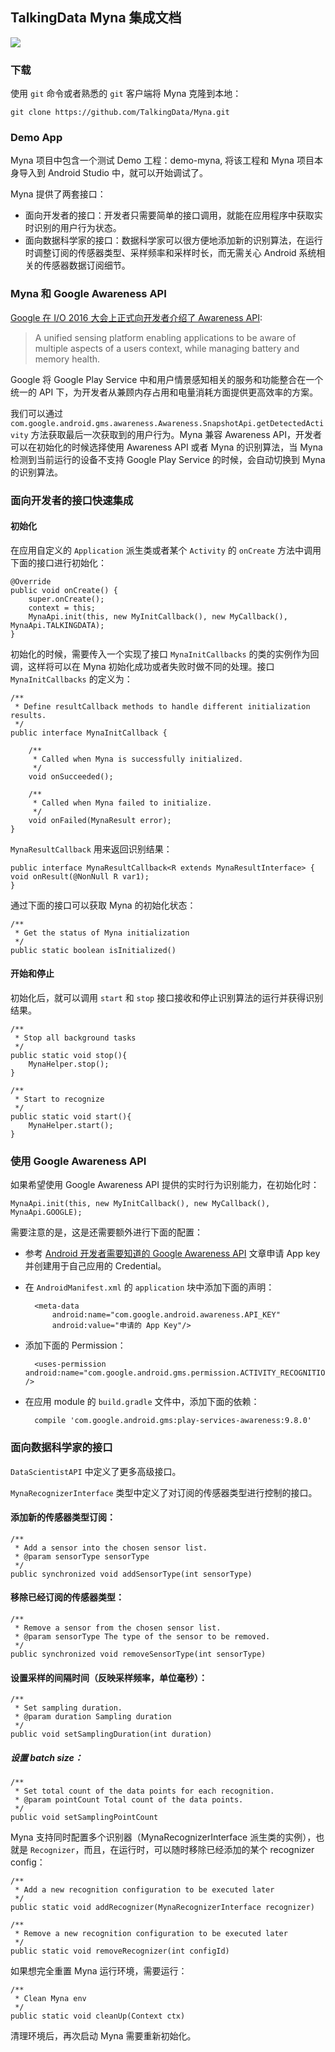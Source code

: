 ## TalkingData Myna 集成文档

![](http://p1.bqimg.com/562611/952bd822efce378b.png)

### 下载

使用 `git` 命令或者熟悉的 `git` 客户端将 Myna 克隆到本地：

	git clone https://github.com/TalkingData/Myna.git

### Demo App

Myna 项目中包含一个测试 Demo 工程：demo-myna, 将该工程和 Myna 项目本身导入到 Android Studio 中，就可以开始调试了。

Myna 提供了两套接口：

- 面向开发者的接口：开发者只需要简单的接口调用，就能在应用程序中获取实时识别的用户行为状态。
- 面向数据科学家的接口：数据科学家可以很方便地添加新的识别算法，在运行时调整订阅的传感器类型、采样频率和采样时长，而无需关心 Android 系统相关的传感器数据订阅细节。

### Myna 和 Google Awareness API

[Google 在 I/O 2016 大会上正式向开发者介绍了 Awareness API](https://events.google.com/io2016/schedule?sid=692d2aeb-0bef-e511-a517-00155d5066d7#day1/692d2aeb-0bef-e511-a517-00155d5066d7):

> A unified sensing platform enabling applications to be aware of multiple aspects of a users context, while managing battery and memory health.

Google 将 Google Play Service 中和用户情景感知相关的服务和功能整合在一个统一的 API 下，为开发者从兼顾内存占用和电量消耗方面提供更高效率的方案。

我们可以通过 `com.google.android.gms.awareness.Awareness.SnapshotApi.getDetectedActivity` 方法获取最后一次获取到的用户行为。Myna 兼容 Awareness API，开发者可以在初始化的时候选择使用 Awareness API 或者 Myna 的识别算法，当 Myna 检测到当前运行的设备不支持 Google Play Service 的时候，会自动切换到 Myna 的识别算法。

### 面向开发者的接口快速集成

#### 初始化

在应用自定义的 `Application` 派生类或者某个 `Activity` 的 `onCreate` 方法中调用下面的接口进行初始化：

	@Override
    public void onCreate() {
        super.onCreate();
        context = this;
        MynaApi.init(this, new MyInitCallback(), new MyCallback(), MynaApi.TALKINGDATA);
    }

初始化的时候，需要传入一个实现了接口 `MynaInitCallbacks` 的类的实例作为回调，这样将可以在 Myna 初始化成功或者失败时做不同的处理。接口 `MynaInitCallbacks` 的定义为：

	/**
	 * Define resultCallback methods to handle different initialization results.
	 */
	public interface MynaInitCallback {
	
	    /**
	     * Called when Myna is successfully initialized.
	     */
	    void onSucceeded();
	
	    /**
	     * Called when Myna failed to initialize.
	     */
	    void onFailed(MynaResult error);
	}

`MynaResultCallback` 用来返回识别结果：
	
	public interface MynaResultCallback<R extends MynaResultInterface> {
    void onResult(@NonNull R var1);
	}

通过下面的接口可以获取 Myna 的初始化状态：

	/**
     * Get the status of Myna initialization
     */
    public static boolean isInitialized()

#### 开始和停止

初始化后，就可以调用 `start` 和 `stop` 接口接收和停止识别算法的运行并获得识别结果。

    /**
     * Stop all background tasks
     */
    public static void stop(){
        MynaHelper.stop();
    }

    /**
     * Start to recognize
     */
    public static void start(){
        MynaHelper.start();
    }

### 使用 Google Awareness API

如果希望使用 Google Awareness API 提供的实时行为识别能力，在初始化时：

	MynaApi.init(this, new MyInitCallback(), new MyCallback(), MynaApi.GOOGLE);

需要注意的是，这是还需要额外进行下面的配置：

- 参考 [Android 开发者需要知道的 Google Awareness API](http://mp.weixin.qq.com/s?__biz=MjM5NzQ3NDg0Mg==&mid=2653096725&idx=1&sn=f6686df351aabe957a450c2fa1b01596&mpshare=1&scene=1&srcid=10311xdjSUJveY5gTtuLLQw2#rd) 文章申请 App key 并创建用于自己应用的 Credential。
- 在 `AndroidManifest.xml` 的 `application` 块中添加下面的声明：

		<meta-data
            android:name="com.google.android.awareness.API_KEY"
            android:value="申请的 App Key"/>
		
- 添加下面的 Permission：

		<uses-permission android:name="com.google.android.gms.permission.ACTIVITY_RECOGNITION" />

- 在应用 module 的 `build.gradle` 文件中，添加下面的依赖：

		compile 'com.google.android.gms:play-services-awareness:9.8.0'

### 面向数据科学家的接口

`DataScientistAPI` 中定义了更多高级接口。

`MynaRecognizerInterface` 类型中定义了对订阅的传感器类型进行控制的接口。

#### 添加新的传感器类型订阅：

	/**
     * Add a sensor into the chosen sensor list.
     * @param sensorType sensorType
     */
    public synchronized void addSensorType(int sensorType)

#### 移除已经订阅的传感器类型：

	/**
     * Remove a sensor from the chosen sensor list.
     * @param sensorType The type of the sensor to be removed.
     */
    public synchronized void removeSensorType(int sensorType)

#### 设置采样的间隔时间（反映采样频率，单位毫秒）：

	/**
     * Set sampling duration.
     * @param duration Sampling duration
     */
    public void setSamplingDuration(int duration)

##### 设置 batch size：

	/**
     * Set total count of the data points for each recognition.
     * @param pointCount Total count of the data points.
     */
    public void setSamplingPointCount

Myna 支持同时配置多个识别器（MynaRecognizerInterface 派生类的实例），也就是 `Recognizer`，而且，在运行时，可以随时移除已经添加的某个 recognizer config：

	/**
     * Add a new recognition configuration to be executed later
     */
    public static void addRecognizer(MynaRecognizerInterface recognizer)

	/**
     * Remove a new recognition configuration to be executed later
     */
    public static void removeRecognizer(int configId)

如果想完全重置 Myna 运行环境，需要运行：

	/**
     * Clean Myna env
     */
    public static void cleanUp(Context ctx)

清理环境后，再次启动 Myna 需要重新初始化。